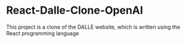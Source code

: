 # React-Dalle-Clone-OpenAI
This project is a clone of the DALLE website, which is written using the React programming language
